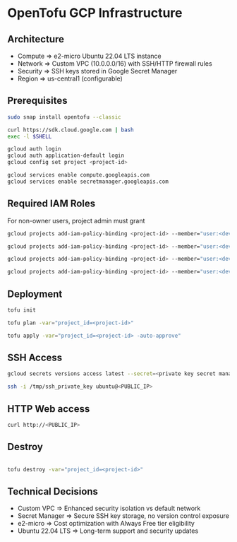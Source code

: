 # OpenTofu GCP Infrastructure

## Architecture

- Compute => e2-micro Ubuntu 22.04 LTS instance
- Network => Custom VPC (10.0.0.0/16) with SSH/HTTP firewall rules
- Security => SSH keys stored in Google Secret Manager
- Region => us-central1 (configurable)

## Prerequisites

```bash
sudo snap install opentofu --classic

curl https://sdk.cloud.google.com | bash
exec -l $SHELL

gcloud auth login
gcloud auth application-default login
gcloud config set project <project-id>

gcloud services enable compute.googleapis.com
gcloud services enable secretmanager.googleapis.com
```

## Required IAM Roles

For non-owner users, project admin must grant

```bash
gcloud projects add-iam-policy-binding <project-id> --member="user:<dev@email.com>" --role="roles/compute.admin"

gcloud projects add-iam-policy-binding <project-id> --member="user:<dev@email.com>" --role="roles/compute.networkAdmin"

gcloud projects add-iam-policy-binding <project-id> --member="user:<dev@email.com>" --role="roles/secretmanager.admin"

gcloud projects add-iam-policy-binding <project-id> --member="user:<dev@email.com>" --role="roles/iam.serviceAccountUser"
```

## Deployment

```bash
tofu init

tofu plan -var="project_id=<project-id>"

tofu apply -var="project_id=<project-id> -auto-approve"
```

## SSH Access
```bash
gcloud secrets versions access latest --secret=<private key secret manager id> > /tmp/ssh_key && chmod 600 /tmp/ssh_key # (from tofu output)

ssh -i /tmp/ssh_private_key ubuntu@<PUBLIC_IP>
```

## HTTP Web access
```bash
curl http://<PUBLIC_IP>
```

## Destroy
```bash

tofu destroy -var="project_id=<project-id>"
```

## Technical Decisions

- Custom VPC => Enhanced security isolation vs default network
- Secret Manager => Secure SSH key storage, no version control exposure
- e2-micro => Cost optimization with Always Free tier eligibility
- Ubuntu 22.04 LTS => Long-term support and security updates
